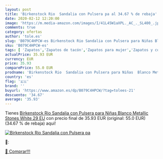 ```yaml
---
layout: post
title: 'Birkenstock Rio  Sandalia con Pulsera pa al 34.67 % de rebaja'
date: 2020-02-12 12:20:00
image: 'https://m.media-amazon.com/images/I/41L45W1aXPL._AC_._SL400_.jpg'
comments: true
category: ofertas
author: 'tole.es'
slug: 'B079C4HPCW-es Birkenstock Rio Sandalia con Pulsera para Niñas Blanco...'
sku: 'B079C4HPCW-es'
tags: [ 'Zapatos','Zapatos de tacón','Zapatos para mujer','Zapatos y complementos','sandalia', ]
actualPrice: 35.93 EUR
currency: EUR
price: 35.93
comparePrice: 55.0 EUR
prodname: 'Birkenstock Rio  Sandalia con Pulsera para Niñas  Blanco Metallic Stones White  29 EU'
country: 'es'
flag: '🇪🇸'
brand: ''
buyurl: 'https://www.amazon.es/dp/B079C4HPCW/?tag=tolees-21'
descuento: '34.67'
average: '35.93'
---
```


Tienes [Birkenstock Rio  Sandalia con Pulsera para Niñas  Blanco Metallic Stones White  29 EU](https://www.amazon.es/dp/B079C4HPCW/?tag=tolees-21) con precio final de  35.93 EUR (original: 55.0 EUR) (34.67 %  de rebaja) aqui!

[![Birkenstock Rio  Sandalia con Pulsera pa](https://m.media-amazon.com/images/I/41L45W1aXPL._AC_._SL400_.jpg)](https://www.amazon.es/dp/B079C4HPCW/?tag=tolees-21)

🔎:


[🛒 Comprar!!!](https://www.amazon.es/dp/B079C4HPCW/?tag=tolees-21)
